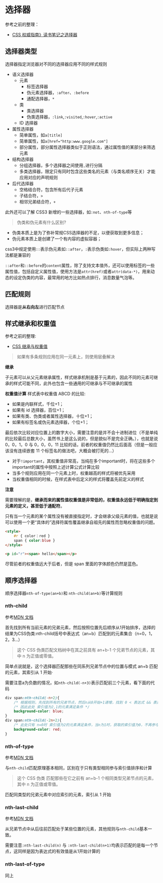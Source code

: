 
选择器
===

参考之前的整理：

-   [CSS 权威指南》读书笔记之选择器](https://www.shymean.com/article/%E3%80%8ACSS%E6%9D%83%E5%A8%81%E6%8C%87%E5%8D%97%E3%80%8B%E8%AF%BB%E4%B9%A6%E7%AC%94%E8%AE%B0)

## 选择器类型

选择器指定浏览器对不同的选择器应用不同的样式规则

-   语义选择器
    -   元素
        -   标签选择器
        -   伪元素选择器，`:after`、`:before`
        -   通配选择器，`*`
    -   类
        -   类选择器
        -   伪类选择器，`:link`,`:visited`,`:hover`,`:active`
    -   ID 选择器
-   属性选择器
    -   简单属性，如`a[title]`
    -   简单属性，如`a[href="http:www.google.com"]`
    -   部分属性，部分属性选择器类似于正则语法，通过属性值的某部分来筛选元素
-   结构选择器
    -   分组选择器，多个选择器之间使用`,`进行分隔
    -   多类选择器，限定只有同时包含这些类名的元素（与类名顺序无关）才能应用对应的声明规则
-   后代选择器
    -   空格结合符，包含所有后代子元素
    -   子结合符，`>`
    -   相邻兄弟结合符，`+`

此外还可以了解 CSS3 新增的一些选择器，如`:not`、`nth-of-type`等


> 伪类和伪元素有什么区别?

* 伪类本质上是为了弥补常规CSS选择器的不足，以便获取到更多信息；
* 伪元素本质上是创建了一个有内容的虚拟容器；

css3中规定使用`::`表示伪元素如`::after`，`:`表示伪类如`:hover`，但实际上两种写法都是兼容的

`::after`和`::before`的`content`属性，除了支持文本值外，还可以使用标签的一些属性值，包括自定义属性值，使用方法是`attr(href)`或者`attr(data-*)`，用来动态的设定伪类的内容，最常用的地方比如热点排行，消息数量气泡等。

## 匹配规则

选择器是**从右向左**进行匹配节点


## 样式继承和权重值

参考之前的整理:

-   [CSS 继承与权重值](http://www.shymean.com/article/CSS%E7%BB%A7%E6%89%BF%E4%B8%8E%E6%9D%83%E9%87%8D%E5%80%BC)

> 如果有多条规则应用在同一元素上，则使用层叠解决

**继承**

子元素可以从父元素继承属性，样式继承机制是基于元素的，因此不同的元素可继承的样式可能不同，此外也包含一些通用的可继承与不可继承的属性

**权重值计算**
样式表中权重值 ABCD 的比较:

-   如果是内联样式，千位+1；
-   如果有 id 选择器，百位+1；
-   如果有类、伪类或者属性选择器，十位+1；
-   如果有标签名或伪元素选择器，个位+1；

最后依次比较对应位置上的数字大小，需要注意的是并不会十进制进位（不是单纯的比较最后总数大小，虽然书上是这么说的，但是貌似不是完全正确。），也就是说 0，0，1，0 与 0，0，0，11 比较的话，前者的权重值仍然比后面高（但是一般应该没有连续嵌套 11 个标签名的做法吧，大概会被打死的...）

-   对于`!important`，其权重值非常高，当纯在多个important时，将在这些多个important的属性中按照上述计算公式计算比较
-   当多个规则应用在同一个元素上时，权重越高的样式将被优先采用
-   当权重值相同的时候，在样式表中后定义的样式将覆盖先前定义的样式

**注意**

需要理解的是，**继承而来的属性值权重值是非常低的，权重值永远低于明确指定到元素的定义，甚至低于通配符**。

只有当一个元素的某个属性没有被直接指定时，才会继承父级元素的值，也就是说可以使用一个更“具体的”选择符属性覆盖继承自祖先的属性而忽略权重值的问题。

```html
<style>
    #r { color：red }
    span { color:blue }
</style>

<p id="r"><span> hello</span></p>
```

尽管前者的权重值远大于后者，但是 span 里面的字体颜色仍然是蓝色。


## 顺序选择器

顺序选择器`nth-of-type(an+b)`和 `nth-child(an+b)`等计算规则

### **nth-child**

参考[MDN 文档](https://developer.mozilla.org/zh-CN/docs/Web/CSS/:nth-child)

首先找到所有当前元素的兄弟元素，然后按照位置先后顺序从1开始排序，选择的结果为CSS伪类:nth-child括号中表达式（an+b）匹配到的元素集合（n=0，1，2，3...）

> 这个 CSS 伪类匹配文档树中在其之前具有 an+b-1 个兄弟节点的元素，其中 n 为正值或零值。

简单点说就是，这个选择器匹配那些在同系列兄弟节点中的位置与模式 an+b 匹配的元素，其索引从 1 开始·

需要注意a为负数的情况，如`nth-child(-n+3)`表示匹配前三个元素，看下面的代码

```css
div span:nth-child(-n+2){
    /* 根据规则，先找到所有的兄弟节点，然后n从0开始+1递增，找到 0 < 表达式 && 表达式 <= 兄弟节点长度的值 > */
    /* 因此此处 索引值为2,1的元素满足条件 */
    background-color: blue;
}
div span:nth-child(-2n+2){
    /* 此处只有 n=0时 索引值为2的元素满足条件，当n为1时，获取的索引值为0，不再参与匹配 */
    background-color: red;
}
```

### **nth-of-type**

参考[MDN 文档](https://developer.mozilla.org/zh-CN/docs/Web/CSS/:nth-of-type)

与`nth-child`匹配原理基本相同，区别在于只有类型相同参与索引值排序和计算

> 这个 CSS 伪类 匹配那些在它之前有 an+b-1 个相同类型兄弟节点的元素，其中 n 为正值或零值。

匹配同类型的兄弟元素中对应索引的元素，索引从 1 开始

### **nth-last-child**

参考[MDN 文档](https://developer.mozilla.org/zh-CN/docs/Web/CSS/:nth-last-child)

从兄弟节点中从后往前匹配处于某些位置的元素，其他规则与`nth-child`基本一致。

需要注意`:nth-last-child(n)` 与 `:nth-last-child(n+1)`均表示匹配的是每一个节点，这同样是因为表达式的有效值是从1开始计算的

### **nth-last-of-type**

同上
